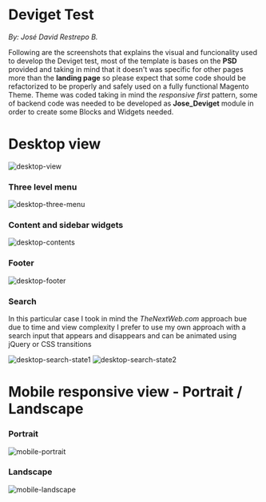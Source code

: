 # Deviget Test
*By: José David Restrepo B.*

Following are the screenshots that explains the visual and funcionality used to develop the Deviget test, most of the template is bases on the **PSD** provided and taking in mind that it doesn't was specific for other pages more than the **landing page** so please expect that some code should be refactorized to be properly and safely used on a fully functional Magento Theme. Theme was coded taking in mind the *responsive first* pattern, some of backend code was needed to be developed as **Jose_Deviget** module in order to create some Blocks and Widgets needed.
 
# Desktop view
![desktop-view](https://user-images.githubusercontent.com/3687798/43546264-d1bed266-959d-11e8-92a6-c418af2ee8cc.png)

 ### Three level menu
 ![desktop-three-menu](https://user-images.githubusercontent.com/3687798/43546340-fc73a982-959d-11e8-80b7-b4a7b26591c8.png)

 ### Content and sidebar widgets
 ![desktop-contents](https://user-images.githubusercontent.com/3687798/43546408-2dde58c8-959e-11e8-9c3d-7abe8bfb0831.png)

 ### Footer
 ![desktop-footer](https://user-images.githubusercontent.com/3687798/43546445-45cfebfe-959e-11e8-9c12-fe4a07e791af.png)

 ### Search 
 In this particular case I took in mind the *TheNextWeb.com* approach bue due to time and view complexity I prefer to use my own approach with a search input that appears and disappears and can be animated using jQuery or CSS transitions
 
 ![desktop-search-state1](https://user-images.githubusercontent.com/3687798/43546510-6f735a72-959e-11e8-856b-09cca2f3d355.png)
![desktop-search-state2](https://user-images.githubusercontent.com/3687798/43546511-6fa83878-959e-11e8-95db-bb96e5ddda17.png)



# Mobile responsive view - Portrait / Landscape
 ### Portrait
 ![mobile-portrait](https://user-images.githubusercontent.com/3687798/43546574-a3edc904-959e-11e8-919e-b6fc2cc55caf.png)
 
  ### Landscape 
![mobile-landscape](https://user-images.githubusercontent.com/3687798/43546573-a3bde70c-959e-11e8-8f01-d790367c9913.png)


